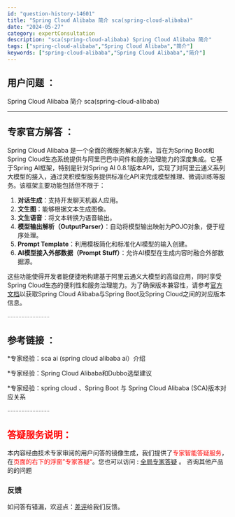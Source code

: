 ```yaml
---
id: "question-history-14601"
title: "Spring Cloud Alibaba 简介 sca(spring-cloud-alibaba)"
date: "2024-05-27"
category: expertConsultation
description: "sca(spring-cloud-alibaba) Spring Cloud Alibaba 简介"
tags: ["spring-cloud-alibaba","Spring Cloud Alibaba","简介"]
keywords: ["spring-cloud-alibaba","Spring Cloud Alibaba","简介"]
---
```


## 用户问题 ： 
 Spring Cloud Alibaba 简介 sca(spring-cloud-alibaba) 

---------------
## 专家官方解答 ：

Spring Cloud Alibaba 是一个全面的微服务解决方案，旨在为Spring Boot和Spring Cloud生态系统提供与阿里巴巴中间件和服务治理能力的深度集成。它基于Spring AI框架，特别是针对Spring AI 0.8.1版本API，实现了对阿里云通义系列大模型的接入，通过灵积模型服务提供标准化API来完成模型推理、微调训练等服务。该框架主要功能包括但不限于：

1. **对话生成**：支持开发聊天机器人应用。
2. **文生图**：能够根据文本生成图像。
3. **文生语音**：将文本转换为语音输出。
4. **模型输出解析（OutputParser）**：自动将模型输出映射为POJO对象，便于程序处理。
5. **Prompt Template**：利用模板简化和标准化AI模型的输入创建。
6. **AI模型接入外部数据（Prompt Stuff）**：允许AI模型在生成内容时融合外部数据源。

这些功能使得开发者能便捷地构建基于阿里云通义大模型的高级应用，同时享受Spring Cloud生态的便利性和服务治理能力。为了确保版本兼容性，请参考[官方文档](https://sca.aliyun.com/docs/2023/overview/version-explain/)以获取Spring Cloud Alibaba与Spring Boot及Spring Cloud之间的对应版本信息。


<font color="#949494">---------------</font> 


## 参考链接 ：

*专家经验：sca ai (spring cloud alibaba ai）介绍 
 
 *专家经验：Spring Cloud Alibaba和Dubbo选型建议 
 
 *专家经验：spring cloud 、Spring Boot 与 Spring Cloud Alibaba (SCA)版本对应关系 


 <font color="#949494">---------------</font> 
 


## <font color="#FF0000">答疑服务说明：</font> 

本内容经由技术专家审阅的用户问答的镜像生成，我们提供了<font color="#FF0000">专家智能答疑服务</font>，在<font color="#FF0000">页面的右下的浮窗”专家答疑“</font>。您也可以访问 : [全局专家答疑](https://opensource.alibaba.com/chatBot) 。 咨询其他产品的的问题

### 反馈
如问答有错漏，欢迎点：[差评](https://ai.nacos.io/user/feedbackByEnhancerGradePOJOID?enhancerGradePOJOId=14608)给我们反馈。
